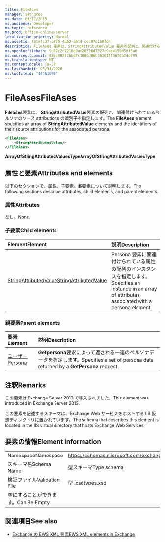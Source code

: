 ```yaml
---
title: FileAses
manager: sethgros
ms.date: 09/17/2015
ms.audience: Developer
ms.topic: reference
ms.prod: office-online-server
localization_priority: Normal
ms.assetid: f81efc37-bb70-4d52-a614-cec87d1b0f04
description: FileAses 要素は、StringAttributedValue 要素の配列と、関連付けられているペルソナのソース attributions の識別子を指定します。
ms.openlocfilehash: 9d97c2c7210e9ae20326d7327c9de4159d5df5a6
ms.sourcegitcommit: 88ec988f2bb67c1866d06b361615f3674a24e795
ms.translationtype: MT
ms.contentlocale: ja-JP
ms.lasthandoff: 05/31/2020
ms.locfileid: "44461080"
---
```

# <a name="fileases"></a><span data-ttu-id="3f449-103">FileAses</span><span class="sxs-lookup"><span data-stu-id="3f449-103">FileAses</span></span>

<span data-ttu-id="3f449-104">**Fileases**要素は、 **StringAttributedValue**要素の配列と、関連付けられているペルソナのソース attributions の識別子を指定します。</span><span class="sxs-lookup"><span data-stu-id="3f449-104">The **FileAses** element specifies an array of **StringAttributedValue** elements and the identifiers of their source attributions for the associated persona.</span></span> 
  
```XML
<FileAses>
    <StringAttributedValue/>
</FileAses>
```

 <span data-ttu-id="3f449-105">**ArrayOfStringAttributedValuesType**</span><span class="sxs-lookup"><span data-stu-id="3f449-105">**ArrayOfStringAttributedValuesType**</span></span>
## <a name="attributes-and-elements"></a><span data-ttu-id="3f449-106">属性と要素</span><span class="sxs-lookup"><span data-stu-id="3f449-106">Attributes and elements</span></span>

<span data-ttu-id="3f449-107">以下のセクションで、属性、子要素、親要素について説明します。</span><span class="sxs-lookup"><span data-stu-id="3f449-107">The following sections describe attributes, child elements, and parent elements.</span></span>
  
### <a name="attributes"></a><span data-ttu-id="3f449-108">属性</span><span class="sxs-lookup"><span data-stu-id="3f449-108">Attributes</span></span>

<span data-ttu-id="3f449-109">なし。</span><span class="sxs-lookup"><span data-stu-id="3f449-109">None.</span></span>
  
### <a name="child-elements"></a><span data-ttu-id="3f449-110">子要素</span><span class="sxs-lookup"><span data-stu-id="3f449-110">Child elements</span></span>

|<span data-ttu-id="3f449-111">**Element**</span><span class="sxs-lookup"><span data-stu-id="3f449-111">**Element**</span></span>|<span data-ttu-id="3f449-112">**説明**</span><span class="sxs-lookup"><span data-stu-id="3f449-112">**Description**</span></span>|
|:-----|:-----|
|[<span data-ttu-id="3f449-113">StringAttributedValue</span><span class="sxs-lookup"><span data-stu-id="3f449-113">StringAttributedValue</span></span>](stringattributedvalue.md) <br/> |<span data-ttu-id="3f449-114">Persona 要素に関連付けられている属性の配列のインスタンスを指定します。</span><span class="sxs-lookup"><span data-stu-id="3f449-114">Specifies an instance in an array of attributes associated with a persona element.</span></span>  <br/> |
   
### <a name="parent-elements"></a><span data-ttu-id="3f449-115">親要素</span><span class="sxs-lookup"><span data-stu-id="3f449-115">Parent elements</span></span>

|<span data-ttu-id="3f449-116">**要素**</span><span class="sxs-lookup"><span data-stu-id="3f449-116">**Element**</span></span>|<span data-ttu-id="3f449-117">**説明**</span><span class="sxs-lookup"><span data-stu-id="3f449-117">**Description**</span></span>|
|:-----|:-----|
|[<span data-ttu-id="3f449-118">ユーザー</span><span class="sxs-lookup"><span data-stu-id="3f449-118">Persona</span></span>](persona.md) <br/> |<span data-ttu-id="3f449-119">**Getpersona**要求によって返される一連のペルソナデータを指定します。</span><span class="sxs-lookup"><span data-stu-id="3f449-119">Specifies a set of persona data returned by a **GetPersona** request.</span></span>  <br/> |
   
## <a name="remarks"></a><span data-ttu-id="3f449-120">注釈</span><span class="sxs-lookup"><span data-stu-id="3f449-120">Remarks</span></span>

<span data-ttu-id="3f449-121">この要素は Exchange Server 2013 で導入されました。</span><span class="sxs-lookup"><span data-stu-id="3f449-121">This element was introduced in Exchange Server 2013.</span></span>
  
<span data-ttu-id="3f449-122">この要素を記述するスキーマは、Exchange Web サービスをホストする IIS 仮想ディレクトリに置かれています。</span><span class="sxs-lookup"><span data-stu-id="3f449-122">The schema that describes this element is located in the IIS virtual directory that hosts Exchange Web Services.</span></span>
  
## <a name="element-information"></a><span data-ttu-id="3f449-123">要素の情報</span><span class="sxs-lookup"><span data-stu-id="3f449-123">Element information</span></span>

|||
|:-----|:-----|
|<span data-ttu-id="3f449-124">Namespace</span><span class="sxs-lookup"><span data-stu-id="3f449-124">Namespace</span></span>  <br/> |https://schemas.microsoft.com/exchange/services/2006/types  <br/> |
|<span data-ttu-id="3f449-125">スキーマ名</span><span class="sxs-lookup"><span data-stu-id="3f449-125">Schema Name</span></span>  <br/> |<span data-ttu-id="3f449-126">型スキーマ</span><span class="sxs-lookup"><span data-stu-id="3f449-126">Type schema</span></span>  <br/> |
|<span data-ttu-id="3f449-127">検証ファイル</span><span class="sxs-lookup"><span data-stu-id="3f449-127">Validation File</span></span>  <br/> |<span data-ttu-id="3f449-128">型 .xsd</span><span class="sxs-lookup"><span data-stu-id="3f449-128">types.xsd</span></span>  <br/> |
|<span data-ttu-id="3f449-129">空にすることができます。</span><span class="sxs-lookup"><span data-stu-id="3f449-129">Can Be Empty</span></span>  <br/> ||
   
## <a name="see-also"></a><span data-ttu-id="3f449-130">関連項目</span><span class="sxs-lookup"><span data-stu-id="3f449-130">See also</span></span>



- [<span data-ttu-id="3f449-131">Exchange の EWS XML 要素</span><span class="sxs-lookup"><span data-stu-id="3f449-131">EWS XML elements in Exchange</span></span>](ews-xml-elements-in-exchange.md)

